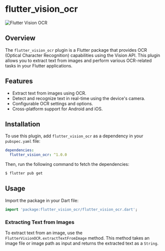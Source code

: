 # flutter_vision_ocr

![Flutter Vision OCR](https://example.com/flutter_vision_ocr.png)

## Overview

The `flutter_vision_ocr` plugin is a Flutter package that provides OCR (Optical Character Recognition) capabilities using the Vision API. This plugin allows you to extract text from images and perform various OCR-related tasks in your Flutter applications.

## Features

- Extract text from images using OCR.
- Detect and recognize text in real-time using the device's camera.
- Configurable OCR settings and options.
- Cross-platform support for Android and iOS.

## Installation

To use this plugin, add `flutter_vision_ocr` as a dependency in your `pubspec.yaml` file:

```yaml
dependencies:
  flutter_vision_ocr: ^1.0.0
```

Then, run the following command to fetch the dependencies:

```bash
$ flutter pub get
```

## Usage

Import the package in your Dart file:

```dart
import 'package:flutter_vision_ocr/flutter_vision_ocr.dart';
```

### Extracting Text from Images

To extract text from an image, use the `FlutterVisionOCR.extractTextFromImage` method. This method takes an image file or image path as input and returns the extracted text as a `String`.

